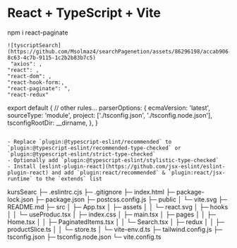 # React + TypeScript + Vite

npm i react-paginate


    
    ![tyscriptSearch](https://github.com/Msolmaz4/searchPagenetion/assets/86296198/accab906-8c63-4c7b-9115-1c2b2b83b7c5)
     "axios": ,
    "react": ,
    "react-dom": ,
    "react-hook-form:,
    "react-paginate": ",
    "react-redux"

export default {
  // other rules...
  parserOptions: {
    ecmaVersion: 'latest',
    sourceType: 'module',
    project: ['./tsconfig.json', './tsconfig.node.json'],
    tsconfigRootDir: __dirname,
  },
}
```

- Replace `plugin:@typescript-eslint/recommended` to `plugin:@typescript-eslint/recommended-type-checked` or `plugin:@typescript-eslint/strict-type-checked`
- Optionally add `plugin:@typescript-eslint/stylistic-type-checked`
- Install [eslint-plugin-react](https://github.com/jsx-eslint/eslint-plugin-react) and add `plugin:react/recommended` & `plugin:react/jsx-runtime` to the `extends` list

```
kursSearc
├─ .eslintrc.cjs
├─ .gitignore
├─ index.html
├─ package-lock.json
├─ package.json
├─ postcss.config.js
├─ public
│  └─ vite.svg
├─ README.md
├─ src
│  ├─ App.tsx
│  ├─ assets
│  │  └─ react.svg
│  ├─ hooks
│  │  └─ useProduc.tsx
│  ├─ index.css
│  ├─ main.tsx
│  ├─ pages
│  │  ├─ Home.tsx
│  │  ├─ PaginatedItems.tsx
│  │  └─ Search.tsx
│  ├─ redux
│  │  ├─ productSlice.ts
│  │  └─ store.ts
│  └─ vite-env.d.ts
├─ tailwind.config.js
├─ tsconfig.json
├─ tsconfig.node.json
└─ vite.config.ts

```
